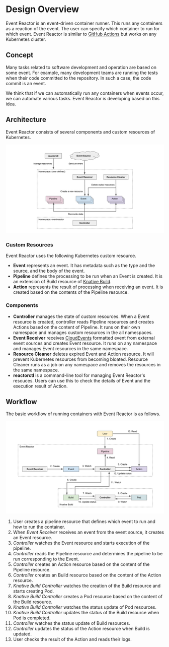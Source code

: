 # Design Overview

Event Reactor is an event-driven container runner. This runs any containers as a reaction of the event. The user can specify which container to run for which event. Event Reactor is similar to [GitHub Actions](https://github.com/features/actions) but works on any Kubernetes cluster.

## Concept

Many tasks related to software development and operation are based on some event. For example, many development teams are running the tests when their code committed to the repository. In such a case, the code commit is an event.

We think that if we can automatically run any containers when events occur, we can automate various tasks. Event Reactor is developing based on this idea.

## Architecture

Event Reactor consists of several components and custom resources of Kubernetes.

![Architecture](images/architecture.png)

### Custom Resources

Event Reactor uses the following Kubernetes custom resource.

- **Event** represents an event. It has metadata such as the type and the source, and the body of the event.
- **Pipeline** defines the processing to be run when an Event is created. It is an extension of Build resource of [Knative Build](https://github.com/knative/build/).
- **Action** represents the result of processing when receiving an event. It is created based on the contents of the Pipeline resource.

### Components

- **Controller** manages the state of custom resources. When a Event resource is created, controller reads Pipeline resources and creates Actions based on the content of Pipeline. It runs on their own namespace and manages custom resources in the all namespaces.
- **Event Receiver** receives [CloudEvents](https://cloudevents.io/) formatted event from external event sources and creates Event resource. It runs on any namespace and manages Event resources in the same namespace.
- **Resource Cleaner** deletes expired Event and Action resource. It will prevent Kubernetes resources from becoming bloated. Resource Cleaner runs as a job on any namespace and removes the resources in the same namespace.
- **reactorctl** is a command-line tool for managing Event Reactor's resouces. Users can use this to check the details of Event and the execution result of Action.

## Workflow

The basic workflow of running containers with Event Reactor is as follows.

![Workflow](images/workflow.png)

1. User creates a pipeline resource that defines which event to run and how to run the container.
2. When *Event Receiver* receives an event from the event source, it creates an Event resource.
3. *Controller* watches the Event resource and starts execution of the pipeline.
4. *Controller* reads the Pipeline resource and determines the pipeline to be run corresponding to the Event.
5. *Controller* creates an Action resource based on the content of the Pipeline resource.
6. *Controller* creates an Build resource based on the content of the Action resource.
7. *Knative Build Controller* watches the creation of the Build resource and starts creating Pod.
8. *Knative Build Controller* creates a Pod resource based on the content of the Build resource.
9. *Knative Build Controller* watches the status update of Pod resources.
10. *Knative Build Controller* updates the status of the Build resource when Pod is completed.
11. *Controller* watches the status update of Build resources.
12. *Controller* updates the status of the Action resource when Build is updated.
13. User checks the result of the Action and reads their logs.

